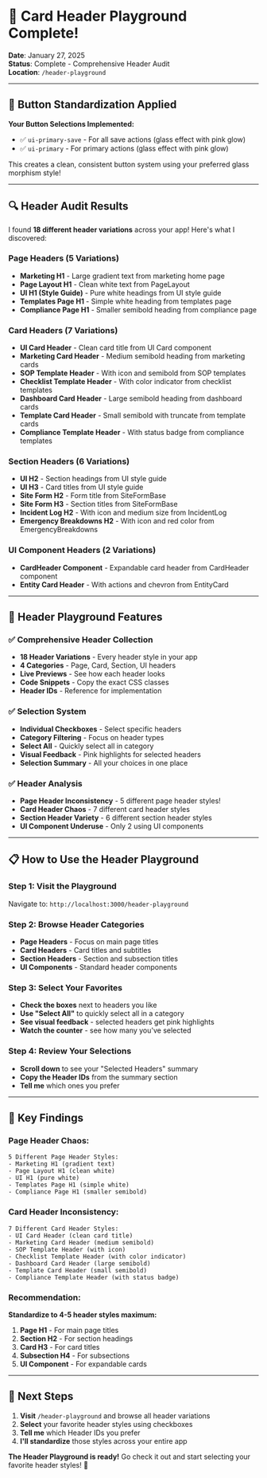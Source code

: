 # 🎯 Card Header Playground Complete!

**Date**: January 27, 2025  
**Status**: Complete - Comprehensive Header Audit  
**Location**: `/header-playground`

---

## 🎯 **Button Standardization Applied**

**Your Button Selections Implemented:**
- ✅ `ui-primary-save` - For all save actions (glass effect with pink glow)
- ✅ `ui-primary` - For primary actions (glass effect with pink glow)

This creates a clean, consistent button system using your preferred glass morphism style!

---

## 🔍 **Header Audit Results**

I found **18 different header variations** across your app! Here's what I discovered:

### **Page Headers (5 Variations)**
- **Marketing H1** - Large gradient text from marketing home page
- **Page Layout H1** - Clean white text from PageLayout
- **UI H1 (Style Guide)** - Pure white headings from UI style guide
- **Templates Page H1** - Simple white heading from templates page
- **Compliance Page H1** - Smaller semibold heading from compliance page

### **Card Headers (7 Variations)**
- **UI Card Header** - Clean card title from UI Card component
- **Marketing Card Header** - Medium semibold heading from marketing cards
- **SOP Template Header** - With icon and semibold from SOP templates
- **Checklist Template Header** - With color indicator from checklist templates
- **Dashboard Card Header** - Large semibold heading from dashboard cards
- **Template Card Header** - Small semibold with truncate from template cards
- **Compliance Template Header** - With status badge from compliance templates

### **Section Headers (6 Variations)**
- **UI H2** - Section headings from UI style guide
- **UI H3** - Card titles from UI style guide
- **Site Form H2** - Form title from SiteFormBase
- **Site Form H3** - Section titles from SiteFormBase
- **Incident Log H2** - With icon and medium size from IncidentLog
- **Emergency Breakdowns H2** - With icon and red color from EmergencyBreakdowns

### **UI Component Headers (2 Variations)**
- **CardHeader Component** - Expandable card header from CardHeader component
- **Entity Card Header** - With actions and chevron from EntityCard

---

## 🚀 **Header Playground Features**

### **✅ Comprehensive Header Collection**
- **18 Header Variations** - Every header style in your app
- **4 Categories** - Page, Card, Section, UI headers
- **Live Previews** - See how each header looks
- **Code Snippets** - Copy the exact CSS classes
- **Header IDs** - Reference for implementation

### **✅ Selection System**
- **Individual Checkboxes** - Select specific headers
- **Category Filtering** - Focus on header types
- **Select All** - Quickly select all in category
- **Visual Feedback** - Pink highlights for selected headers
- **Selection Summary** - All your choices in one place

### **✅ Header Analysis**
- **Page Header Inconsistency** - 5 different page header styles!
- **Card Header Chaos** - 7 different card header styles
- **Section Header Variety** - 6 different section header styles
- **UI Component Underuse** - Only 2 using UI components

---

## 📋 **How to Use the Header Playground**

### **Step 1: Visit the Playground**
Navigate to: `http://localhost:3000/header-playground`

### **Step 2: Browse Header Categories**
- **Page Headers** - Focus on main page titles
- **Card Headers** - Card titles and subtitles
- **Section Headers** - Section and subsection titles
- **UI Components** - Standard header components

### **Step 3: Select Your Favorites**
- **Check the boxes** next to headers you like
- **Use "Select All"** to quickly select all in a category
- **See visual feedback** - selected headers get pink highlights
- **Watch the counter** - see how many you've selected

### **Step 4: Review Your Selections**
- **Scroll down** to see your "Selected Headers" summary
- **Copy the Header IDs** from the summary section
- **Tell me** which ones you prefer

---

## 🎨 **Key Findings**

### **Page Header Chaos:**
```
5 Different Page Header Styles:
- Marketing H1 (gradient text)
- Page Layout H1 (clean white)
- UI H1 (pure white)
- Templates Page H1 (simple white)
- Compliance Page H1 (smaller semibold)
```

### **Card Header Inconsistency:**
```
7 Different Card Header Styles:
- UI Card Header (clean card title)
- Marketing Card Header (medium semibold)
- SOP Template Header (with icon)
- Checklist Template Header (with color indicator)
- Dashboard Card Header (large semibold)
- Template Card Header (small semibold)
- Compliance Template Header (with status badge)
```

### **Recommendation:**
**Standardize to 4-5 header styles maximum:**
1. **Page H1** - For main page titles
2. **Section H2** - For section headings
3. **Card H3** - For card titles
4. **Subsection H4** - For subsections
5. **UI Component** - For expandable cards

---

## 🎉 **Next Steps**

1. **Visit** `/header-playground` and browse all header variations
2. **Select** your favorite header styles using checkboxes
3. **Tell me** which Header IDs you prefer
4. **I'll standardize** those styles across your entire app

**The Header Playground is ready!** Go check it out and start selecting your favorite header styles! 🚀
